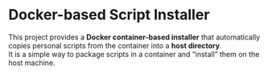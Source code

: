 # Docker-based Script Installer

This project provides a **Docker container-based installer** that automatically copies personal scripts from the container into a **host directory**.  
It is a simple way to package scripts in a container and “install” them on the host machine.
